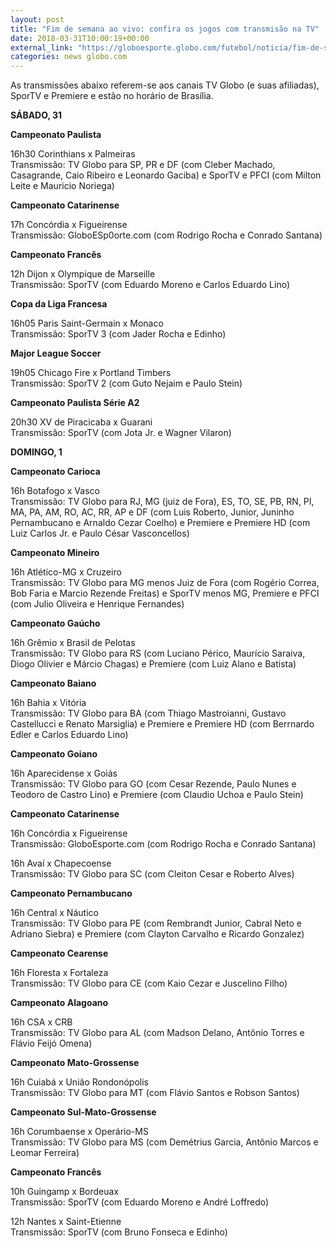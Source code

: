 ```yaml
---
layout: post
title: "Fim de semana ao vivo: confira os jogos com transmisão na TV"
date: 2018-03-31T10:00:19+00:00
external_link: "https://globoesporte.globo.com/futebol/noticia/fim-de-semana-ao-vivo-confira-os-jogos-com-transmissao-na-tv.ghtml"
categories: news globo.com
---
```

 
 
 

 
 
 
 

As transmissões abaixo referem-se aos canais TV Globo (e suas afiliadas), SporTV e Premiere e estão no horário de Brasília.

 
 
 

**SÁBADO, 31**

 
 
 

**Campeonato Paulista**

 
 
 

16h30 Corinthians x Palmeiras  
Transmissão: TV Globo para SP, PR e DF (com Cleber Machado, Casagrande, Caio Ribeiro e Leonardo Gaciba) e SporTV e PFCI (com Milton Leite e Mauricio Noriega)

 
 
 

**Campeonato Catarinense**

 
 
 

17h Concórdia x Figueirense  
Transmissão: GloboESp0orte.com (com Rodrigo Rocha e Conrado Santana)

 
 
 

**Campeonato Francês**

 
 
 

12h Dijon x Olympique de Marseille  
Transmissão: SporTV (com Eduardo Moreno e Carlos Eduardo Lino)

 
 
 

**Copa da Liga Francesa**

 
 
 

16h05 Paris Saint-Germain x Monaco  
Transmissão: SporTV 3 (com Jader Rocha e Edinho)

 
 
 

**Major League Soccer**

 
 
 

19h05 Chicago Fire x Portland Timbers  
Transmissão: SporTV 2 (com Guto Nejaim e Paulo Stein)

 
 
 

**Campeonato Paulista Série A2**

 
 
 

20h30 XV de Piracicaba x Guarani  
Transmissão: SporTV (com Jota Jr. e Wagner Vilaron)

 
 
 

**DOMINGO, 1**

 
 
 

**Campeonato Carioca**

 
 
 

16h Botafogo x Vasco  
Transmissão: TV Globo para RJ, MG (juiz de Fora), ES, TO, SE, PB, RN, PI, MA, PA, AM, RO, AC, RR, AP e DF (com Luis Roberto, Junior, Juninho Pernambucano e Arnaldo Cezar Coelho) e Premiere e Premiere HD (com Luiz Carlos Jr. e Paulo César Vasconcellos)

 
 
 

**Campeonato Mineiro**

 
 
 

16h Atlético-MG x Cruzeiro  
Transmissão: TV Globo para MG menos Juiz de Fora (com Rogério Correa, Bob Faria e Marcio Rezende Freitas) e SporTV menos MG, Premiere e PFCI (com Julio Oliveira e Henrique Fernandes)

 
 
 

**Campeonato Gaúcho**

 
 
 

16h Grêmio x Brasil de Pelotas  
Transmissão: TV Globo para RS (com Luciano Périco, Maurício Saraiva, Diogo Olivier e Márcio Chagas) e Premiere (com Luiz Alano e Batista)

 
 
 

**Campeonato Baiano**

 
 
 

16h Bahia x Vitória  
Transmissão: TV Globo para BA (com Thiago Mastroianni, Gustavo Castellucci e Renato Marsiglia) e Premiere e Premiere HD (com Berrnardo Edler e Carlos Eduardo Lino)

 
 
 

**Campeonato Goiano**

 
 
 

16h Aparecidense x Goiás  
Transmissão: TV Globo para GO (com Cesar Rezende, Paulo Nunes e Teodoro de Castro Lino) e Premiere (com Claudio Uchoa e Paulo Stein)

 
 
 

 
 
 

**Campeonato Catarinense**

 
 
 

16h Concórdia x Figueirense  
Transmissão: GloboEsporte.com (com Rodrigo Rocha e Conrado Santana)

 
 
 

16h Avaí x Chapecoense  
Transmissão: TV Globo para SC (com Cleiton Cesar e Roberto Alves)

 
 
 

**Campeonato Pernambucano**

 
 
 

16h Central x Náutico  
Transmissão: TV Globo para PE (com Rembrandt Junior, Cabral Neto e Adriano Siebra) e Premiere (com Clayton Carvalho e Ricardo Gonzalez)

 
 
 

**Campeonato Cearense**

 
 
 

16h Floresta x Fortaleza  
Transmissão: TV Globo para CE (com Kaio Cezar e Juscelino Filho)

 
 
 

**Campeonato Alagoano**

 
 
 

16h CSA x CRB  
Transmissão: TV Globo para AL (com Madson Delano, Antônio Torres e Flávio Feijó Omena)

 
 
 

**Campeonato Mato-Grossense**

 
 
 

16h Cuiabá x União Rondonópolis  
Transmissão: TV Globo para MT (com Flávio Santos e Robson Santos)

 
 
 

**Campeonato Sul-Mato-Grossense**

 
 
 

16h Corumbaense x Operário-MS   
Transmissão: TV Globo para MS (com Demétrius Garcia, Antônio Marcos e Leomar Ferreira)

 
 
 

**Campeonato Francês**

 
 
 

10h Guingamp x Bordeuax  
Transmissão: SporTV (com Eduardo Moreno e André Loffredo)

 
 
 
 

12h Nantes x Saint-Etienne  
Transmissão: SporTV (com Bruno Fonseca e Edinho)

 
 
 
